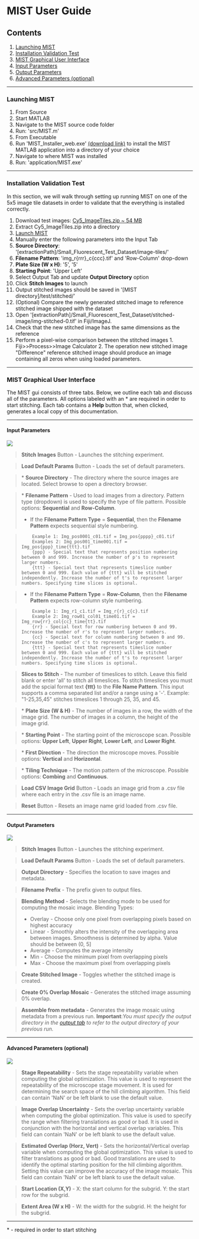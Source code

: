 # MIST User Guide

## Contents
1. [Launching MIST](#launching-mist)
2. [Installation Validation Test](#installation-validation-test)
3. [MIST Graphical User Interface](#mist-graphical-user-interface)
  1. [Input Parameters](#input-parameters)
  2. [Output Parameters](#output-parameters)
  3. [Advanced Parameters (optional)](#advanced-parameters-optional)

***

### Launching MIST

1. From Source
  1. Start MATLAB
  2. Navigate to the MIST source code folder
  3. Run: 'src/MIST.m'
2. From Executable
  1. Run 'MIST_Installer_web.exe' [(download link)](https://isg.nist.gov/deepzoomweb/resources/csmet/pages/image_stitching/image_stitching.html) to install the MIST MATLAB application into a directory of your choice
  2. Navigate to where MIST was installed
  3. Run: 'application/MIST.exe'

***
### Installation Validation Test

In this section, we will walk through setting up running MIST on one of the 5x5 image tile datasets in order to validate that the everything is installed correctly.

1. Download test images: [Cy5_ImageTiles.zip ~ 54 MB](https://github.com/NIST-ISG/MIST/wiki/testdata/Small_Fluorescent_Test_Dataset.zip)
2. Extract Cy5_ImageTiles.zip into a directory
3. [Launch MIST](#launching-mist)
5. Manually enter the following parameters into the Input Tab
  1. **Source Directory**: '\[extractionPath\]/Small_Fluorescent_Test_Dataset/image-tiles/'
  2. **Filename Pattern**: 'img_r{rrr}_c{ccc}.tif' and 'Row-Column' drop-down
  3. **Plate Size (W x H)**: '5', '5'
  4. **Starting Point**: 'Upper Left'
6. Select Output Tab and update **Output Directory** option
7. Click **Stitch Images** to launch
8. Output stitched images should be saved in '\[MIST directory\]/test/stitched/'
9. (Optional) Compare the newly generated stitched image to reference stitched image shipped with the dataset
  1. Open '\[extractionPath\]/Small_Fluorescent_Test_Dataset/stitched-image/img-stitched-0.tif' in Fiji/ImageJ.
  2. Check that the new stitched image has the same dimensions as the reference
  3. Perform a pixel-wise comparison between the stitched images
    1. Fiji>>Process>>Image Calculator
    2. The operation new stitched image "Difference" reference stitched image should produce an image containing all zeros when using loaded parameters.


***

### MIST Graphical User Interface

The MIST gui consists of three tabs. Below, we outline each tab and discuss all of the parameters. All options labeled with an \* are required in order to start stitching. Each tab contains a **Help** button that, when clicked, generates a local copy of this documentation.

***

#### Input Parameters
![](images/InputWindow.png)

> **Stitch Images** Button - Launches the stitching experiment.

> **Load Default Params** Button - Loads the set of default parameters.

> \* **Source Directory** - The directory where the source images are located. Select browse to open a directory browser.

> \* **Filename Pattern** - Used to load images from a directory. Pattern type (dropdown) is used to specify the type of file pattern. Possible options: **Sequential** and **Row-Column**.
> * If the **Filename Pattern Type** = **Sequential**, then the **Filename Pattern** expects sequential style numbering.

>         Example 1: Img_pos0001_c01.tif = Img_pos{pppp}_c01.tif
>         Examples 2: Img_pos001_time001.tif = Img_pos{ppp}_time{ttt}.tif
>         {ppp} - Special text that represents position numbering between 0 and 999. Increase the number of p's to represent larger numbers.
>         {ttt} - Special text that represents timeslice number between 0 and 999. Each value of {ttt} will be stitched independently. Increase the number of t's to represent larger numbers. Specifying time slices is optional.

> * If the **Filename Pattern Type** = **Row-Column**, then the **Filename Pattern** expects row-column style numbering.

>         Example 1: Img_r1_c1.tif = Img_r{r}_c{c}.tif
>         Example 2: Img_row01_col01_time01.tif = Img_row{rr}_col{cc}_time{tt}.tif
>         {rr} - Special text for row numbering between 0 and 99. Increase the number of r's to represent larger numbers.
>         {cc} - Special text for column numbering between 0 and 99. Increase the number of c's to represent larger numbers.
>         {ttt} - Special text that represents timeslice number between 0 and 999. Each value of {ttt} will be stitched independently. Increase the number of t's to represent larger numbers. Specifying time slices is optional.

> **Slices to Stitch** - The number of timeslices to stitch. Leave this field blank or enter 'all' to stitch all timeslices. To stitch timeslices you must add the spcial format text **{ttt}** to the **File Name Pattern**. This input supports a comma separated list and/or a range using a '-'.
>          Example: "1-25,35,45" stitches timeslices 1 through 25, 35, and 45.

> \* **Plate Size (W & H)** - The number of images in a row, the width of the image grid. The number of images in a column, the height of the image grid.

> \* **Starting Point** - The starting point of the microscope scan. Possible options: **Upper Left**, **Upper Right**, **Lower Left**, and **Lower Right**.

> \* **First Direction** - The direction the microscope moves. Possible options: **Vertical** and **Horizontal**.

> \* **Tiling Technique** - The motion pattern of the microscope. Possible options: **Combing** and **Continuous**.

> **Load CSV Image Grid** Button - Loads an image grid from a .csv file where each entry in the .csv file is an image name.

> **Reset** Button - Resets an image name grid loaded from .csv file.
***

#### Output Parameters
![](images/OutputWindow.png)

> **Stitch Images** Button - Launches the stitching experiment.

> **Load Default Params** Button - Loads the set of default parameters.

> **Output Directory** - Specifies the location to save images and metadata.

> **Filename Prefix** - The prefix given to output files.

> **Blending Method** - Selects the blending mode to be used for computing the mosaic image.
> Blending Types:
> * Overlay - Choose only one pixel from overlapping pixels based on highest accuracy
> * Linear - Smoothly alters the intensity of the overlapping area between images. Smoothness is determined by alpha. Value should be between (0, 5]
> * Average - Computes the average intensity
> * Min - Choose the minimum pixel from overlapping pixels
> * Max - Choose the maximum pixel from overlapping pixels

> **Create Stitched Image** - Toggles whether the stitched image is created.

> **Create 0% Overlap Mosaic** - Generates the stitched image assuming 0% overlap.

> **Assemble from metadata** - Generates the image mosaic using metadata from a previous run. **Important**:_You must specify the output directory in the [output tab](#output-parameters) to refer to the output directory of your previous run._

***


#### Advanced Parameters (optional)
![](images/AdvancedWindow.png)

> **Stage Repeatability** - Sets the stage repeatability variable when computing the global optimization. This value is used to represent the repeatability of the microscope stage movement. It is used for determining the search space of the hill climbing algorithm. This field can contain 'NaN' or be left blank to use the default value.

> **Image Overlap Uncertainty** - Sets the overlap uncertainty variable when computing the global optimization. This value is used to specify the range when filtering translations as good or bad. It is used in conjunction with the horizontal and vertical overlap variables. This field can contain 'NaN' or be left blank to use the default value.

> **Estimated Overlap (Horz, Vert)** - Sets the horizontal/Vertical overlap variable when computing the global optimization. This value is used to filter translations as good or bad. Good translations are used to identify the optimal starting position for the hill climbing algorithm. Setting this value can improve the accuracy of the image mosaic. This field can contain 'NaN' or be left blank to use the default value.

> **Start Location (X,Y)** - X: the start column for the subgrid. Y: the start row for the subgrid.

> **Extent Area (W x H)** - W: the width for the subgrid. H: the height for the subgrid.

***

\* - required in order to start stitching
